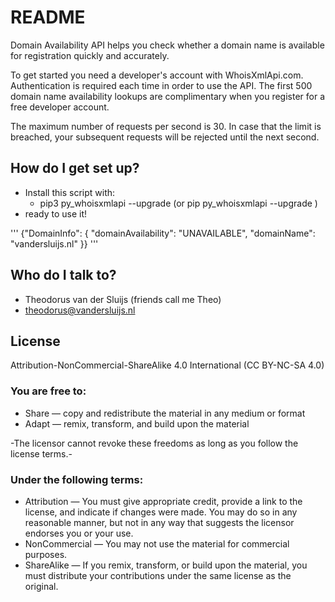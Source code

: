 # README #

Domain Availability API helps you check whether a domain name is available for registration quickly and accurately.

To get started you need a developer's account with WhoisXmlApi.com. Authentication is required each time in order to use the API. The first 500 domain name availability lookups are complimentary when you register for a free developer account.

The maximum number of requests per second is 30. In case that the limit is breached, your subsequent requests will be rejected until the next second.

## How do I get set up?

* Install this script with:
    * pip3 py_whoisxmlapi --upgrade (or pip py_whoisxmlapi --upgrade )
* ready to use it!

'''
{"DomainInfo": {
  "domainAvailability": "UNAVAILABLE",
  "domainName": "vandersluijs.nl"
}}
'''

## Who do I talk to?

* Theodorus van der Sluijs (friends call me Theo)
* theodorus@vandersluijs.nl

## License
Attribution-NonCommercial-ShareAlike 4.0 International (CC BY-NC-SA 4.0)

### You are free to:

* Share — copy and redistribute the material in any medium or format
* Adapt — remix, transform, and build upon the material

-The licensor cannot revoke these freedoms as long as you follow the license terms.-

### Under the following terms:

* Attribution — You must give appropriate credit, provide a link to the license, and indicate if changes were made. You may do so in any reasonable manner, but not in any way that suggests the licensor endorses you or your use.
* NonCommercial — You may not use the material for commercial purposes.
* ShareAlike — If you remix, transform, or build upon the material, you must distribute your contributions under the same license as the original.
